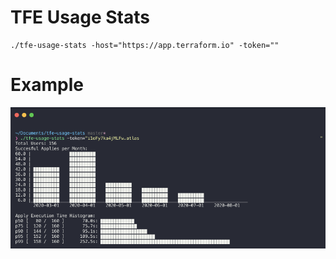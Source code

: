 # TFE Usage Stats

```
./tfe-usage-stats -host="https://app.terraform.io" -token=""
```


# Example

<p align="center">
    <img align="center" src="images/example.png" alt="example"/>
</p>
